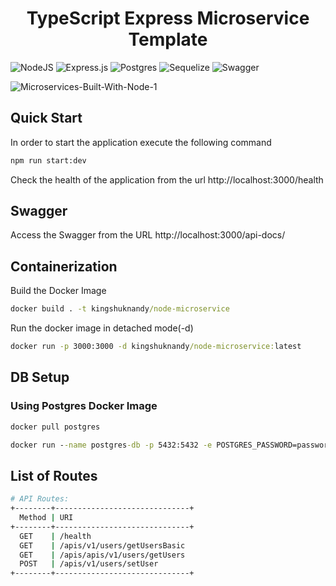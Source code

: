 <html><center><h1>TypeScript Express Microservice Template</h1></center></html>

![NodeJS](https://img.shields.io/badge/node.js-6DA55F?style=for-the-badge&logo=node.js&logoColor=white)
![Express.js](https://img.shields.io/badge/express.js-%23404d59.svg?style=for-the-badge&logo=express&logoColor=%2361DAFB)
![Postgres](https://img.shields.io/badge/postgres-%23316192.svg?style=for-the-badge&logo=postgresql&logoColor=white)
![Sequelize](https://img.shields.io/badge/Sequelize-52B0E7?style=for-the-badge&logo=Sequelize&logoColor=white)
![Swagger](https://img.shields.io/badge/-Swagger-%23Clojure?style=for-the-badge&logo=swagger&logoColor=white)

![Microservices-Built-With-Node-1](https://github.com/kingshuknandy2016/microservice-nodejs-starter/assets/36564770/28454ace-8629-4849-8da1-38bab6076e26)

## Quick Start

In order to start the application execute the following command

```cmd
npm run start:dev
```

Check the health of the application from the url http://localhost:3000/health

## Swagger

Access the Swagger from the URL http://localhost:3000/api-docs/

## Containerization

Build the Docker Image

```cmd
docker build . -t kingshuknandy/node-microservice
```

Run the docker image in detached mode(-d)

```cmd
docker run -p 3000:3000 -d kingshuknandy/node-microservice:latest
```
## DB Setup

### Using Postgres Docker Image

```cmd
docker pull postgres
```

```cmd
docker run --name postgres-db -p 5432:5432 -e POSTGRES_PASSWORD=password -d postgres
```

## List of Routes

```sh
# API Routes:
+--------+------------------------------+
  Method | URI
+--------+------------------------------+
  GET    | /health
  GET    | /apis/v1/users/getUsersBasic
  GET    | /apis/apis/v1/users/getUsers
  POST   | /apis/v1/users/setUser
+--------+------------------------------+
```
